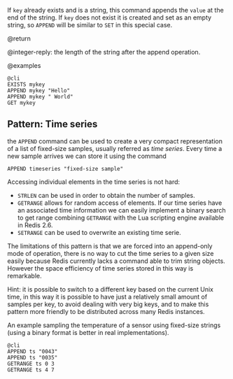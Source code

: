 If `key` already exists and is a string, this command appends the `value` at the
end of the string. If `key` does not exist it is created and set as an empty
string, so `APPEND` will be similar to `SET` in this special case.

@return

@integer-reply: the length of the string after the append operation.

@examples

    @cli
    EXISTS mykey
    APPEND mykey "Hello"
    APPEND mykey " World"
    GET mykey

## Pattern: Time series

the `APPEND` command can be used to create a very compact representation of a
list of fixed-size samples, usually referred as *time series*. Every time a new
sample arrives we can store it using the command

    APPEND timeseries "fixed-size sample"

Accessing individual elements in the time series is not hard:

* `STRLEN` can be used in order to obtain the number of samples.
* `GETRANGE` allows for random access of elements. If our time series have an associated time information we can easily implement a binary search to get range combining `GETRANGE` with the Lua scripting engine available in Redis 2.6.
* `SETRANGE` can be used to overwrite an existing time serie.

The limitations of this pattern is that we are forced into an append-only mode
of operation, there is no way to cut the time series to a given size easily
because Redis currently lacks a command able to trim string objects. However the
space efficiency of time series stored in this way is remarkable.

Hint: it is possible to switch to a different key based on the current Unix
time, in this way it is possible to have just a relatively small amount of
samples per key, to avoid dealing with very big keys, and to make this pattern
more friendly to be distributed across many Redis instances.

An example sampling the temperature of a sensor using fixed-size strings (using
a binary format is better in real implementations).

    @cli
    APPEND ts "0043"
    APPEND ts "0035"
    GETRANGE ts 0 3
    GETRANGE ts 4 7
